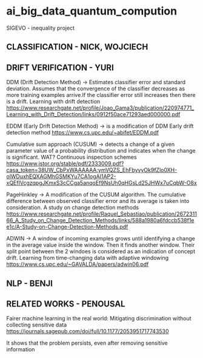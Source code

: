 # ai_big_data_quantum_compution
SIGEVO -  inequality project

## CLASSIFICATION - NICK, WOJCIECH

## DRIFT VERIFICATION - YURI

DDM (Drift Detection Method) -> Estimates classifier error and standard deviation. Assumes that the convergence of the classifier decreases as more training examples arrive.If the classifier error still increases then there is a drift. 
  Learning with drift detection
  https://www.researchgate.net/profile/Joao_Gama3/publication/220974771_Learning_with_Drift_Detection/links/0912f50ace71293aed000000.pdf
  
EDDM (Early Drift Detection Method) -> is a modification of DDM
  Early drift detection method
  https://www.cs.upc.edu/~abifet/EDDM.pdf
 
Cumulative sum approach (CUSUM) ->  detects a change of a given parameter value of a probability distribution and indicates when the change is significant. WAT?
  Continuous inspection schemes
  https://www.jstor.org/stable/pdf/2333009.pdf?casa_token=38UW_CbPxWAAAAAA:ymVQZS_EhFbyvyOk9fZlo0XH-olWDuxhEQXAGMhGSMKYu7CA1ogAI1AP2-xQEfIVcgzqpgJKmxS3cCCga5anqoEf9NsUh0qHGsLd25JHWx7uCqbW-O8x

PageHinkley -> A modification of the CUSUM algorithm. The cumulative difference between observed classifier error and its average is taken into consideration. 
  A study on change detection methods
  https://www.researchgate.net/profile/Raquel_Sebastiao/publication/267231166_A_Study_on_Change_Detection_Methods/links/588a1980a6fdccb538f1ee1c/A-Study-on-Change-Detection-Methods.pdf
  
  ADWIN -> A window of incoming examples grows until identifying a change in the average value inside the window. Then it finds another window. Their split point between the 2 windoes is considered as an indication of concept drift.
  Learning from time-changing data with adaptive windowing
  https://www.cs.upc.edu/~GAVALDA/papers/adwin06.pdf
## NLP - BENJI


## RELATED WORKS - PENOUSAL
Fairer machine learning in the real world: Mitigating discrimination without collecting sensitive data 
https://journals.sagepub.com/doi/full/10.1177/2053951717743530

It shows that the problem persists, even after removing sensitive information
